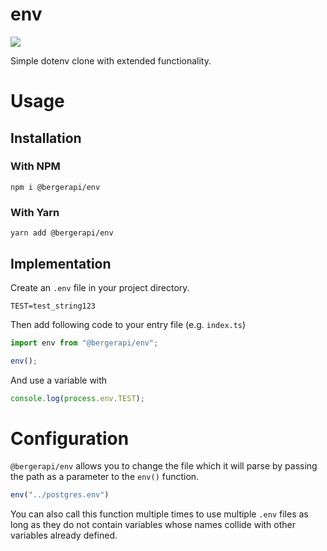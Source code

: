 # env

<img src="https://badgen.net/packagephobia/install/@bergerapi/env"/>

Simple dotenv clone with extended functionality.  

# Usage

## Installation

### With NPM

``npm i @bergerapi/env``

### With Yarn

``yarn add @bergerapi/env``

## Implementation

Create an `.env` file in your project directory.

```env
TEST=test_string123
```

Then add following code to your entry file (e.g. `index.ts`)

```ts
import env from "@bergerapi/env";

env();
```

And use a variable with


```ts
console.log(process.env.TEST);
```

# Configuration

`@bergerapi/env` allows you to change the file which it will parse by passing the path as a parameter to the `env()` function.

```ts
env("../postgres.env")
```

You can also call this function multiple times to use multiple `.env` files as long as they do not contain variables whose names collide with other variables already defined.
